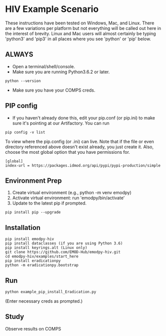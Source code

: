 # HIV Example Scenario

These instructions have been tested on Windows, Mac, and Linux. There are a few variations per platform but not everything will be called out here in the interest of brevity.
Linux and Mac users will almost certainly be typing 'python3' and 'pip3' in all places where you see 'python' or 'pip' below.

## ALWAYS
- Open a terminal/shell/console.
- Make sure you are running Python3.6.2 or later.

```
python --version
```
- Make sure you have your COMPS creds.

## PIP config
- If you haven't already done this, edit your pip.conf (or pip.ini) to make sure it's pointing at our Artifactory. You can run
```
pip config -v list
```
To view where the pip.config (or .ini) can live. Note that if the file or even directory referenced above doesn't exist already, you just create it. Also, choose the most global option that you have permissions for.

```
[global]
index-url = https://packages.idmod.org/api/pypi/pypi-production/simple
```

## Environment Prep
1. Create virtual environment (e.g., python -m venv emodpy)
2. Activate virtual environment: run 'emodpy/bin/activate'
3. Update to the latest pip if prompted.
```
pip install pip --upgrade
```

## Installation
```
pip install emodpy-hiv
pip install dataclasses (if you are using Python 3.6)
pip install keyrings.alt (Linux only)
git clone https://github.com/EMOD-Hub/emodpy-hiv.git
cd emodpy-hiv/examples/start_here
pip install eradicationpy
python -m eradicationpy.bootstrap
```

## Run
```
python example_pip_install_Eradication.py
```
(Enter necessary creds as prompted.)

## Study
Observe results on COMPS

